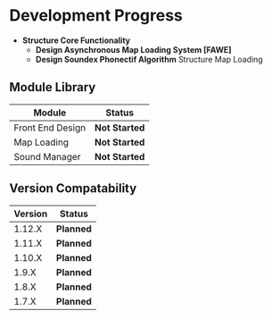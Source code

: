 # Development Progress #
* **Structure Core Functionality**
    * **Design Asynchronous Map Loading System [FAWE]**
    * **Design Soundex Phonectif Algorithm**
Structure Map Loading

## Module Library ##

   Module        |        Status
-------------    |    -------------
Front End Design | **Not Started**
Map Loading      | **Not Started**
Sound Manager    | **Not Started**

## Version Compatability ##

   Version    |    Status
------------- | -------------
1.12.X        | **Planned**
1.11.X        | **Planned**
1.10.X        | **Planned**
1.9.X         | **Planned**
1.8.X         | **Planned**
1.7.X         | **Planned**
